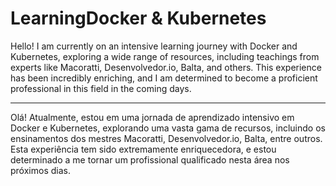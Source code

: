# LearningDocker & Kubernetes

Hello! I am currently on an intensive learning journey with Docker and Kubernetes, exploring a wide range of resources, including teachings from experts like Macoratti, Desenvolvedor.io, Balta, and others. This experience has been incredibly enriching, and I am determined to become a proficient professional in this field in the coming days.


-------------------------------------------------------------------------------------------------------------------------------------------------------

Olá! Atualmente, estou em uma jornada de aprendizado intensivo em Docker e Kubernetes, explorando uma vasta gama de recursos, incluindo os ensinamentos dos mestres Macoratti, Desenvolvedor.io, Balta, entre outros. Esta experiência tem sido extremamente enriquecedora, e estou determinado a me tornar um profissional qualificado nesta área nos próximos dias.
